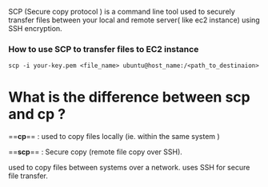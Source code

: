 
SCP (Secure copy protocol ) is a command line tool used to securely transfer files between your local and remote server( like ec2 instance) using SSH encryption.

### How to use SCP to transfer files to EC2 instance



	scp -i your-key.pem <file_name> ubuntu@host_name:/<path_to_destinaion>


# What is the difference between scp and cp ?


==**cp**== : used to copy files locally (ie. within the same system )



==**scp**== : Secure copy (remote file copy over SSH). 

used to copy files between systems over a network. 
uses SSH for secure file transfer.  


